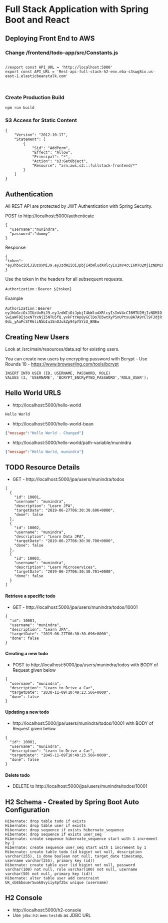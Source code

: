 # Full Stack Application with Spring Boot and React


## Deploying Front End to AWS

### Change /frontend/todo-app/src/Constants.js

```

//export const API_URL = 'http://localhost:5000'
export const API_URL = 'Rest-api-full-stack-h2-env.eba-s3swg8ix.us-east-1.elasticbeanstalk.com'
 
       
```

### Create Production Build

`npm run build`


### S3 Access for Static Content

```
{
    "Version": "2012-10-17",
    "Statement": [
        {
            "Sid": "AddPerm",
            "Effect": "Allow",
            "Principal": "*",
            "Action": "s3:GetObject",
            "Resource": "arn:aws:s3:::fullstack-frontend/*"
        }
    ]
}
```

## Authentication

All REST API are protected by JWT Authentication with Spring Security. 

POST to http://localhost:5000/authenticate

```
{
  "username":"munindra",
  "password":"dummy"
}
```

Response
```
{
"token": "eyJhbGciOiJIUzUxMiJ9.eyJzdWIiOiJpbjI4bWludXRlcyIsImV4cCI6MTU2MjIzNDM1OSwiaWF0IjoxNTYxNjI5NTU5fQ.yvkFtYAp8yGClDo7D5wtXyPSnUPtxu8A7A9YCl9FJdjR0di_yAaPcSTR6liN5bIu1SnOJuSZp94pYSYzU_BNEw"
}
```

Use the token in the headers for all subsequent requests.

`Authorization` : `Bearer ${token}`

Example 

`Authorization` : `Bearer eyJhbGciOiJIUzUxMiJ9.eyJzdWIiOiJpbjI4bWludXRlcyIsImV4cCI6MTU2MjIzNDM1OSwiaWF0IjoxNTYxNjI5NTU5fQ.yvkFtYAp8yGClDo7D5wtXyPSnUPtxu8A7A9YCl9FJdjR0di_yAaPcSTR6liN5bIu1SnOJuSZp94pYSYzU_BNEw`


## Creating New Users

Look at /src/main/resources/data.sql for existing users.

You can create new users by encrypting password with Bcrypt - Use Rounds 10 - https://www.browserling.com/tools/bcrypt 

```
INSERT INTO USER (ID, USERNAME, PASSWORD, ROLE) 
VALUES (3, 'USERNAME', 'BCRYPT_ENCRyPTED_PASSWORD','ROLE_USER');
```


## Hello World URLS

- http://localhost:5000/hello-world

```txt
Hello World
```

- http://localhost:5000/hello-world-bean

```json
{"message":"Hello World - Changed"}
```

- http://localhost:5000/hello-world/path-variable/munindra

```json
{"message":"Hello World, munindra"}
```

## TODO Resource Details

- GET - http://localhost:5000/jpa/users/munindra/todos

```
[
  {
    "id": 10001,
    "username": "munindra",
    "description": "Learn JPA",
    "targetDate": "2019-06-27T06:30:30.696+0000",
    "done": false
  },
  {
    "id": 10002,
    "username": "munindra",
    "description": "Learn Data JPA",
    "targetDate": "2019-06-27T06:30:30.700+0000",
    "done": false
  },
  {
    "id": 10003,
    "username": "munindra",
    "description": "Learn Microservices",
    "targetDate": "2019-06-27T06:30:30.701+0000",
    "done": false
  }
]
```

#### Retrieve a specific todo

- GET - http://localhost:5000/jpa/users/munindra/todos/10001

```
{
  "id": 10001,
  "username": "munindra",
  "description": "Learn JPA",
  "targetDate": "2019-06-27T06:30:30.696+0000",
  "done": false
}
```

#### Creating a new todo

- POST to http://localhost:5000/jpa/users/munindra/todos with BODY of Request given below

```
{
  "username": "munindra",
  "description": "Learn to Drive a Car",
  "targetDate": "2030-11-09T10:49:23.566+0000",
  "done": false
}
```

#### Updating a new todo

- http://localhost:5000/jpa/users/munindra/todos/10001 with BODY of Request given below

```
{
  "id": 10001,
  "username": "munindra",
  "description": "Learn to Drive a Car",
  "targetDate": "2045-11-09T10:49:23.566+0000",
  "done": false
}
```

#### Delete todo

- DELETE to http://localhost:5000/jpa/users/munindra/todos/10001

## H2 Schema - Created by Spring Boot Auto Configuration

```
Hibernate: drop table todo if exists
Hibernate: drop table user if exists
Hibernate: drop sequence if exists hibernate_sequence
Hibernate: drop sequence if exists user_seq
Hibernate: create sequence hibernate_sequence start with 1 increment by 1
Hibernate: create sequence user_seq start with 1 increment by 1
Hibernate: create table todo (id bigint not null, description varchar(255), is_done boolean not null, target_date timestamp, username varchar(255), primary key (id))
Hibernate: create table user (id bigint not null, password varchar(100) not null, role varchar(100) not null, username varchar(50) not null, primary key (id))
Hibernate: alter table user add constraint UK_sb8bbouer5wak8vyiiy4pf2bx unique (username)
```


## H2 Console

- http://localhost:5000/h2-console
- Use `jdbc:h2:mem:testdb` as JDBC URL 

